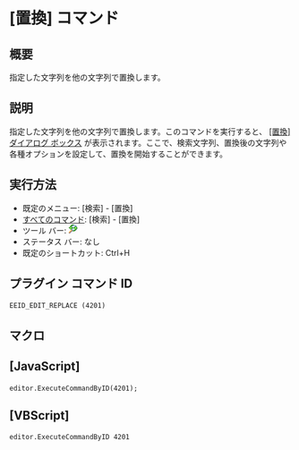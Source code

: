 # \[置換\] コマンド

## 概要

指定した文字列を他の文字列で置換します。

## 説明

指定した文字列を他の文字列で置換します。このコマンドを実行すると、 [\[置換\] \
ダイアログ ボックス](../../dlg/replace/index) が表示されます。ここで、検索文字列、置換後の文字列や各種オプションを設定して、置換を開始することができます。

## 実行方法

- 既定のメニュー: \[検索\] \- \[置換\]
- [すべてのコマンド](../../glossary/allcommands): \[検索\] \- \[置換\]
- ツール バー: ![](../../images/replace.gif)
- ステータス バー: なし
- 既定のショートカット: Ctrl+H

## プラグイン コマンド ID

```
EEID_EDIT_REPLACE (4201)
```

## マクロ

## \[JavaScript\]

```
editor.ExecuteCommandByID(4201);
```

## \[VBScript\]

```
editor.ExecuteCommandByID 4201
```
